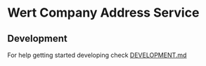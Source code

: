 # Wert Company Address Service

## Development

For help getting started developing check [DEVELOPMENT.md](DEVELOPMENT.md)
